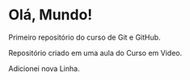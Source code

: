 # Olá, Mundo!
 Primeiro repositório do curso de Git e GitHub.

 Repositório criado em uma aula do Curso em Video.

Adicionei nova Linha.
